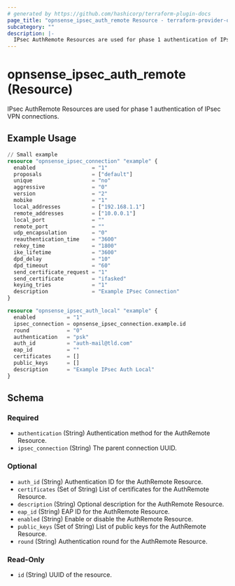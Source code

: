 ```yaml
---
# generated by https://github.com/hashicorp/terraform-plugin-docs
page_title: "opnsense_ipsec_auth_remote Resource - terraform-provider-opnsense"
subcategory: ""
description: |-
  IPsec AuthRemote Resources are used for phase 1 authentication of IPsec VPN connections.
---
```


# opnsense_ipsec_auth_remote (Resource)

IPsec AuthRemote Resources are used for phase 1 authentication of IPsec VPN connections.

## Example Usage

```terraform
// Small example
resource "opnsense_ipsec_connection" "example" {
  enabled                  = "1"
  proposals                = ["default"]
  unique                   = "no"
  aggressive               = "0"
  version                  = "2"
  mobike                   = "1"
  local_addresses          = ["192.168.1.1"]
  remote_addresses         = ["10.0.0.1"]
  local_port               = ""
  remote_port              = ""
  udp_encapsulation        = "0"
  reauthentication_time    = "3600"
  rekey_time               = "1800"
  ike_lifetime             = "3600"
  dpd_delay                = "10"
  dpd_timeout              = "60"
  send_certificate_request = "1"
  send_certificate         = "ifasked"
  keying_tries             = "1"
  description              = "Example IPsec Connection"
}

resource "opnsense_ipsec_auth_local" "example" {
  enabled          = "1"
  ipsec_connection = opnsense_ipsec_connection.example.id
  round            = "0"
  authentication   = "psk"
  auth_id          = "auth-mail@tld.com"
  eap_id           = ""
  certificates     = []
  public_keys      = []
  description      = "Example IPsec Auth Local"
}
```

<!-- schema generated by tfplugindocs -->
## Schema

### Required

- `authentication` (String) Authentication method for the AuthRemote Resource.
- `ipsec_connection` (String) The parent connection UUID.

### Optional

- `auth_id` (String) Authentication ID for the AuthRemote Resource.
- `certificates` (Set of String) List of certificates for the AuthRemote Resource.
- `description` (String) Optional description for the AuthRemote Resource.
- `eap_id` (String) EAP ID for the AuthRemote Resource.
- `enabled` (String) Enable or disable the AuthRemote Resource.
- `public_keys` (Set of String) List of public keys for the AuthRemote Resource.
- `round` (String) Authentication round for the AuthRemote Resource.

### Read-Only

- `id` (String) UUID of the resource.
